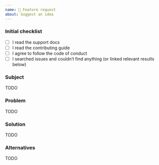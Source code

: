 ```yaml
---
name: 🚀 Feature request
about: Suggest an idea
---
```


<!--
  Please check the needed checkboxes ([ ] -> [x]) and fill out the TODOs.
  Leave the comments as they are: they won’t show on GitHub.
-->

### Initial checklist

*   [ ] I read the support docs <!-- https://github.com/vfile/.github/blob/main/support.md -->
*   [ ] I read the contributing guide <!-- https://github.com/vfile/.github/blob/main/contributing.md -->
*   [ ] I agree to follow the code of conduct <!-- https://github.com/vfile/.github/blob/main/code-of-conduct.md -->
*   [ ] I searched issues and couldn’t find anything (or linked relevant results below) <!-- https://github.com/search?q=user%3Avfile&type=Issues -->

### Subject

<!--
  Describe your issue here.

  Some general tips:
  - Is this really a problem?
  - Is this a problem here?
-->

TODO

### Problem

<!-- Please describe the problem you are trying to solve here. -->

TODO

### Solution

<!-- What should happen? Please describe the desired behavior. -->

TODO

### Alternatives

<!-- What are the alternative solutions? Can this be solved in a different way? -->

TODO

<!--do not edit: feat-->
